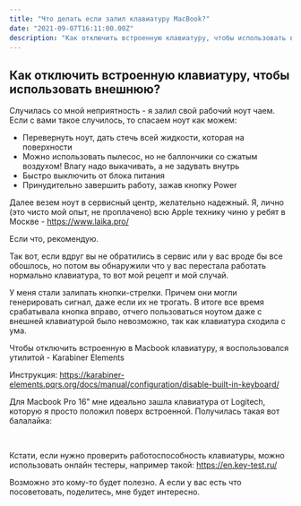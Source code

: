```yaml
---
title: "Что делать если залил клавиатуру MacBook?"
date: "2021-09-07T16:11:00.00Z"
description: "Как отключить встроенную клавиатуру, чтобы использовать внешнюю? Случилась со мной неприятность - я залил свой рабочий ноут чаем"
---
```


<h2 id="-">Как отключить встроенную клавиатуру, чтобы использовать внешнюю?</h2><p>Случилась со мной неприятность - я залил свой рабочий ноут чаем. Если с вами такое случилось, то спасаем ноут как можем:</p><ul><li>Перевернуть ноут, дать стечь всей жидкости, которая на поверхности</li><li>Можно использовать пылесос, но не баллончики со сжатым воздухом! Влагу надо выкачивать, а не задувать внутрь</li><li>Быстро выключить от блока питания</li><li>Принудительно завершить работу, зажав кнопку Power</li></ul><p>Далее везем ноут в сервисный центр, желательно надежный. Я, лично (это чисто мой опыт, не проплачено) всю Apple технику чиню у ребят в Москве - <a href="https://www.laika.pro/">https://www.laika.pro/</a></p><p>Если что, рекомендую.</p><p>Так вот, если вдруг вы не обратились в сервис или у вас вроде бы все обошлось, но потом вы обнаружили что у вас перестала работать нормально клавиатура, то вот мой рецепт и мой случай.</p><p>У меня стали залипать кнопки-стрелки. Причем они могли генерировать сигнал, даже если их не трогать. В итоге все время срабатывала кнопка вправо, отчего пользоваться ноутом даже с внешней клавиатурой было невозможно, так как клавиатура сходила с ума.</p><p>Чтобы отключить встроенную в Macbook клавиатуру, я воспользовался утилитой - Karabiner Elements</p><p>Инструкция: <a href="https://karabiner-elements.pqrs.org/docs/manual/configuration/disable-built-in-keyboard/">https://karabiner-elements.pqrs.org/docs/manual/configuration/disable-built-in-keyboard/</a></p><p>Для Macbook Pro 16" мне идеально зашла клавиатура от Logitech, которую я просто положил поверх встроенной. Получилась такая вот балалайка:</p><figure class="kg-card kg-image-card"><img src="https://raw.githubusercontent.com/geekjob/gatsby-starter-blog/main/content/blog/how-to-disable-built-in-macbook-keyboard/img1.jpg" class="kg-image" alt srcset="https://raw.githubusercontent.com/geekjob/gatsby-starter-blog/main/content/images/size/w600/2021/09/IMG_5130.jpg 600w, https://raw.githubusercontent.com/geekjob/gatsby-starter-blog/main/content/images/size/w1000/2021/09/IMG_5130.jpg 1000w, https://raw.githubusercontent.com/geekjob/gatsby-starter-blog/main/content/images/size/w1600/2021/09/IMG_5130.jpg 1600w, https://raw.githubusercontent.com/geekjob/gatsby-starter-blog/main/content/images/size/w2400/2021/09/IMG_5130.jpg 2400w" sizes="(min-width: 720px) 720px"></figure><p>Кстати, если нужно проверить работоспособность клавиатуры, можно использовать онлайн тестеры, например такой: <a href="https://en.key-test.ru/">https://en.key-test.ru/</a></p><p>Возможно это кому-то будет полезно. А если у вас есть что посоветовать, поделитесь, мне будет интересно.</p>

